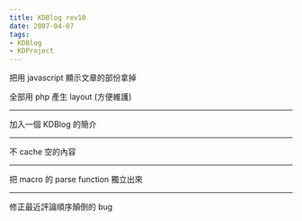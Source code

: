 ```yaml
---
title: KDBlog rev10
date: 2007-04-07
tags:
- KDBlog
- KDProject
---
```

把用 javascript 顯示文章的部份拿掉

全部用 php 產生 layout (方便維護)

---

加入一個 KDBlog 的簡介

---

不 cache 空的內容

---

把 macro 的 parse function 獨立出來

---

修正最近評論順序顛倒的 bug


